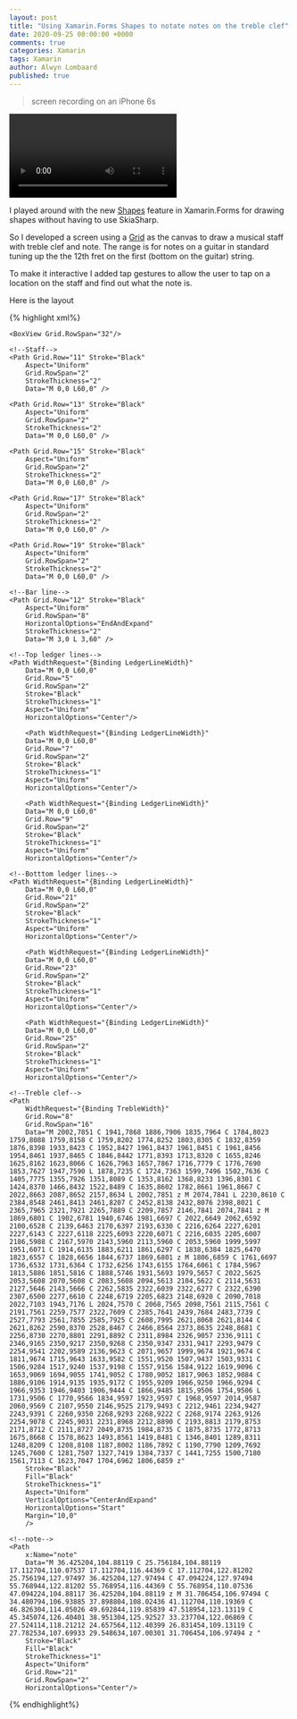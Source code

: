 ```yaml
---
layout: post
title: "Using Xamarin.Forms Shapes to notate notes on the treble clef"
date: 2020-09-25 00:00:00 +0000
comments: true
categories: Xamarin
tags: Xamarin
author: Alwyn Lombaard
published: true
---
```


>screen recording on an iPhone 6s
<video width="300" controls>
   <source src="/video/guitarnotes1.mov" type="video/mp4">
</video> 



I played around with the new [Shapes](https://docs.microsoft.com/en-us/xamarin/xamarin-forms/user-interface/shapes/) feature in Xamarin.Forms for drawing shapes without having to use SkiaSharp.

So I developed a screen using a [Grid](https://docs.microsoft.com/en-us/xamarin/xamarin-forms/user-interface/layouts/grid) as the canvas to draw a musical staff with treble clef and note. The range is for notes on a guitar in standard tuning up the the 12th fret on the first (bottom on the guitar) string. 

To make it interactive I added tap gestures to allow the user to tap on a location on the staff and find out what the note is.

Here is the layout

{% highlight xml%}
<Grid Grid.Row="1" Grid.Column="1"
        VerticalOptions="StartAndExpand"
        x:Name="canvas"
        HeightRequest="300"
        WidthRequest="250"
        RowSpacing="0"
        ColumnSpacing="0">

    <BoxView Grid.RowSpan="32"/>

    <!--Staff-->
    <Path Grid.Row="11" Stroke="Black"
        Aspect="Uniform"
        Grid.RowSpan="2"
        StrokeThickness="2"
        Data="M 0,0 L60,0" />

    <Path Grid.Row="13" Stroke="Black"
        Aspect="Uniform"
        Grid.RowSpan="2"
        StrokeThickness="2"
        Data="M 0,0 L60,0" />

    <Path Grid.Row="15" Stroke="Black"
        Aspect="Uniform"
        Grid.RowSpan="2"
        StrokeThickness="2"
        Data="M 0,0 L60,0" />

    <Path Grid.Row="17" Stroke="Black"
        Aspect="Uniform"
        Grid.RowSpan="2"
        StrokeThickness="2"
        Data="M 0,0 L60,0" />

    <Path Grid.Row="19" Stroke="Black"
        Aspect="Uniform"
        Grid.RowSpan="2"
        StrokeThickness="2"
        Data="M 0,0 L60,0" />

    <!--Bar line-->
    <Path Grid.Row="12" Stroke="Black"
        Aspect="Uniform"
        Grid.RowSpan="8"
        HorizontalOptions="EndAndExpand"
        StrokeThickness="2"
        Data="M 3,0 L 3,60" />

    <!--Top ledger lines-->
    <Path WidthRequest="{Binding LedgerLineWidth}"
        Data="M 0,0 L60,0"
        Grid.Row="5"
        Grid.RowSpan="2"
        Stroke="Black"
        StrokeThickness="1"
        Aspect="Uniform"
        HorizontalOptions="Center"/>
    
        <Path WidthRequest="{Binding LedgerLineWidth}"
        Data="M 0,0 L60,0"
        Grid.Row="7"
        Grid.RowSpan="2"
        Stroke="Black"
        StrokeThickness="1"
        Aspect="Uniform"
        HorizontalOptions="Center"/>

        <Path WidthRequest="{Binding LedgerLineWidth}"
        Data="M 0,0 L60,0"
        Grid.Row="9"
        Grid.RowSpan="2"
        Stroke="Black"
        StrokeThickness="1"
        Aspect="Uniform"
        HorizontalOptions="Center"/>

    <!--Botttom ledger lines-->
    <Path WidthRequest="{Binding LedgerLineWidth}"
        Data="M 0,0 L60,0"
        Grid.Row="21"
        Grid.RowSpan="2"
        Stroke="Black"
        StrokeThickness="1"
        Aspect="Uniform"
        HorizontalOptions="Center"/>

        <Path WidthRequest="{Binding LedgerLineWidth}"
        Data="M 0,0 L60,0"
        Grid.Row="23"
        Grid.RowSpan="2"
        Stroke="Black"
        StrokeThickness="1"
        Aspect="Uniform"
        HorizontalOptions="Center"/>

        <Path WidthRequest="{Binding LedgerLineWidth}"
        Data="M 0,0 L60,0"
        Grid.Row="25"
        Grid.RowSpan="2"
        Stroke="Black"
        StrokeThickness="1"
        Aspect="Uniform"
        HorizontalOptions="Center"/>

    <!--Treble clef-->
    <Path
        WidthRequest="{Binding TrebleWidth}"
        Grid.Row="8"
        Grid.RowSpan="16"
        Data="M 2002,7851 C 1941,7868 1886,7906 1835,7964 C 1784,8023 1759,8088 1759,8158 C 1759,8202 1774,8252 1803,8305 C 1832,8359 1876,8398 1933,8423 C 1952,8427 1961,8437 1961,8451 C 1961,8456 1954,8461 1937,8465 C 1846,8442 1771,8393 1713,8320 C 1655,8246 1625,8162 1623,8066 C 1626,7963 1657,7867 1716,7779 C 1776,7690 1853,7627 1947,7590 L 1878,7235 C 1724,7363 1599,7496 1502,7636 C 1405,7775 1355,7926 1351,8089 C 1353,8162 1368,8233 1396,8301 C 1424,8370 1466,8432 1522,8489 C 1635,8602 1782,8661 1961,8667 C 2022,8663 2087,8652 2157,8634 L 2002,7851 z M 2074,7841 L 2230,8610 C 2384,8548 2461,8413 2461,8207 C 2452,8138 2432,8076 2398,8021 C 2365,7965 2321,7921 2265,7889 C 2209,7857 2146,7841 2074,7841 z M 1869,6801 C 1902,6781 1940,6746 1981,6697 C 2022,6649 2062,6592 2100,6528 C 2139,6463 2170,6397 2193,6330 C 2216,6264 2227,6201 2227,6143 C 2227,6118 2225,6093 2220,6071 C 2216,6035 2205,6007 2186,5988 C 2167,5970 2143,5960 2113,5960 C 2053,5960 1999,5997 1951,6071 C 1914,6135 1883,6211 1861,6297 C 1838,6384 1825,6470 1823,6557 C 1828,6656 1844,6737 1869,6801 z M 1806,6859 C 1761,6697 1736,6532 1731,6364 C 1732,6256 1743,6155 1764,6061 C 1784,5967 1813,5886 1851,5816 C 1888,5746 1931,5693 1979,5657 C 2022,5625 2053,5608 2070,5608 C 2083,5608 2094,5613 2104,5622 C 2114,5631 2127,5646 2143,5666 C 2262,5835 2322,6039 2322,6277 C 2322,6390 2307,6500 2277,6610 C 2248,6719 2205,6823 2148,6920 C 2090,7018 2022,7103 1943,7176 L 2024,7570 C 2068,7565 2098,7561 2115,7561 C 2191,7561 2259,7577 2322,7609 C 2385,7641 2439,7684 2483,7739 C 2527,7793 2561,7855 2585,7925 C 2608,7995 2621,8068 2621,8144 C 2621,8262 2590,8370 2528,8467 C 2466,8564 2373,8635 2248,8681 C 2256,8730 2270,8801 2291,8892 C 2311,8984 2326,9057 2336,9111 C 2346,9165 2350,9217 2350,9268 C 2350,9347 2331,9417 2293,9479 C 2254,9541 2202,9589 2136,9623 C 2071,9657 1999,9674 1921,9674 C 1811,9674 1715,9643 1633,9582 C 1551,9520 1507,9437 1503,9331 C 1506,9284 1517,9240 1537,9198 C 1557,9156 1584,9122 1619,9096 C 1653,9069 1694,9055 1741,9052 C 1780,9052 1817,9063 1852,9084 C 1886,9106 1914,9135 1935,9172 C 1955,9209 1966,9250 1966,9294 C 1966,9353 1946,9403 1906,9444 C 1866,9485 1815,9506 1754,9506 L 1731,9506 C 1770,9566 1834,9597 1923,9597 C 1968,9597 2014,9587 2060,9569 C 2107,9550 2146,9525 2179,9493 C 2212,9461 2234,9427 2243,9391 C 2260,9350 2268,9293 2268,9222 C 2268,9174 2263,9126 2254,9078 C 2245,9031 2231,8968 2212,8890 C 2193,8813 2179,8753 2171,8712 C 2111,8727 2049,8735 1984,8735 C 1875,8735 1772,8713 1675,8668 C 1578,8623 1493,8561 1419,8481 C 1346,8401 1289,8311 1248,8209 C 1208,8108 1187,8002 1186,7892 C 1190,7790 1209,7692 1245,7600 C 1281,7507 1327,7419 1384,7337 C 1441,7255 1500,7180 1561,7113 C 1623,7047 1704,6962 1806,6859 z"
        Stroke="Black"
        Fill="Black"
        StrokeThickness="1"
        Aspect="Uniform"
        VerticalOptions="CenterAndExpand"
        HorizontalOptions="Start"
        Margin="10,0"
        />

    <!--note-->
    <Path
        x:Name="note"
        Data="M 36.425204,104.88119 C 25.756184,104.88119 17.112704,110.07537 17.112704,116.44369 C 17.112704,122.81202 25.756194,127.97497 36.425204,127.97494 C 47.094224,127.97494 55.768944,122.81202 55.768954,116.44369 C 55.768954,110.07536 47.094224,104.88117 36.425204,104.88119 z M 31.706454,106.97494 C 34.480794,106.93885 37.898804,108.02436 41.112704,110.19369 C 46.826304,114.05026 49.692844,119.85839 47.518954,123.13119 C 45.345074,126.40401 38.951304,125.92527 33.237704,122.06869 C 27.524114,118.21212 24.657564,112.40399 26.831454,109.13119 C 27.782534,107.69933 29.548634,107.00301 31.706454,106.97494 z "
        Stroke="Black"
        Fill="Black"
        StrokeThickness="1"
        Aspect="Uniform"
        Grid.Row="21"
        Grid.RowSpan="2"
        HorizontalOptions="Center"/>
</Grid>
{% endhighlight%}